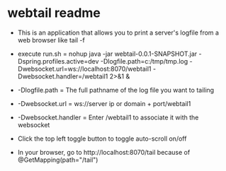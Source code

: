 # webtail readme

- This is an application that allows you to print a server's logfile from a web browser like tail -f

- execute run.sh = nohup java -jar webtail-0.0.1-SNAPSHOT.jar -Dspring.profiles.active=dev -Dlogfile.path=c:/tmp/tmp.log -Dwebsocket.url=ws://localhost:8070/webtail1 -Dwebsocket.handler=/webtail1 2>&1 &

- -Dlogfile.path = The full pathname of the log file you want to tailing

- -Dwebsocket.url = ws://server ip or domain + port/webtail1 

- -Dwebsocket.handler = Enter /webtail1 to associate it with the websocket

- Click the top left toggle button to toggle auto-scroll on/off

- In your browser, go to http://localhost:8070/tail
  because of @GetMapping(path="/tail")
  